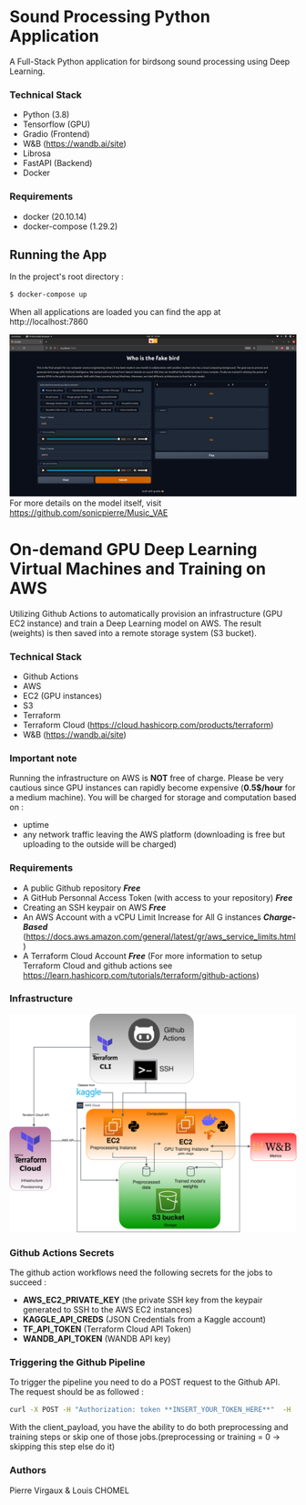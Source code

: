 
# **Sound Processing Python Application**
A Full-Stack Python application for birdsong sound processing using Deep Learning.
### **Technical Stack**
- Python (3.8)
- Tensorflow (GPU)
- Gradio (Frontend)
- W&B (https://wandb.ai/site)
- Librosa
- FastAPI (Backend)
- Docker

### **Requirements** 
- docker (20.10.14)
- docker-compose (1.29.2)

## **Running the App**
In the project's root directory :
```sh
$ docker-compose up
```
When all applications are loaded you can find the app at http://localhost:7860

![test](docs/img/app.png)
For more details on the model itself, visit https://github.com/sonicpierre/Music_VAE 
# **On-demand GPU Deep Learning Virtual Machines and Training on AWS**
Utilizing Github Actions to automatically provision an infrastructure (GPU EC2 instance) and train a Deep Learning model on AWS. The result (weights) is then saved into a remote storage system (S3 bucket). 
### **Technical Stack**
- Github Actions
- AWS
- EC2 (GPU instances)
- S3
- Terraform
- Terraform Cloud (https://cloud.hashicorp.com/products/terraform)
- W&B (https://wandb.ai/site)


### **Important note**
Running the infrastructure on AWS is **NOT** free of charge. Please be very cautious since GPU instances can rapidly become expensive (**0.5$/hour** for a medium machine). You will be charged for storage and computation based on :
- uptime
- any network traffic leaving the AWS platform (downloading is free but uploading to the outside will be charged) 
### **Requirements** 
- A public Github repository **_Free_**
- A GitHub Personnal Access Token (with access to your repository) **_Free_**
- Creating an SSH keypair on AWS **_Free_**  
- An AWS Account with a vCPU Limit Increase for All G instances **_Charge-Based_** (https://docs.aws.amazon.com/general/latest/gr/aws_service_limits.html) 
- A Terraform Cloud Account **_Free_** (For more information to setup Terraform Cloud and github actions see https://learn.hashicorp.com/tutorials/terraform/github-actions)
### **Infrastructure**
![test](docs/img/training_aws.png)

### **Github Actions Secrets**
The github action workflows need the following secrets for the jobs to succeed :
- **AWS_EC2_PRIVATE_KEY** (the private SSH key from the keypair generated to SSH to the AWS EC2 instances)
- **KAGGLE_API_CREDS** (JSON Credentials from a Kaggle account)
- **TF_API_TOKEN** (Terraform Cloud API Token)
- **WANDB_API_TOKEN** (WANDB API key)

### **Triggering the Github Pipeline**
To trigger the pipeline you need to do a POST request to the Github API. The request should be as followed :
```sh
curl -X POST -H "Authorization: token **INSERT_YOUR_TOKEN_HERE**"  -H 'Accept: application/vnd.github.everest-preview+json' "https://api.github.com/repos/**YOUR_GITHUB_USERNAME**/**YOUR_REPOSITORY_NAME**/dispatches" -d '{"event_type": "training-infra", "client_payload": {"preprocessing": 0,"training":1}}'
```
With the client_payload, you have the ability to do both preprocessing and training steps or skip one of those jobs.(preprocessing or training = 0 -> skipping this step else do it)

### **Authors**
Pierre Virgaux & Louis CHOMEL